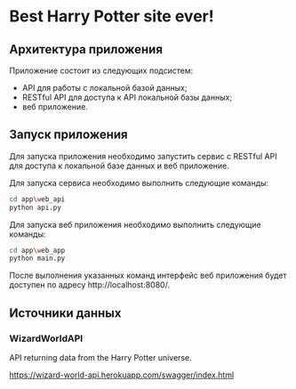 # Best Harry Potter site ever!

## Архитектура приложения

Приложение состоит из следующих подсистем:
- API для работы с локальной базой данных;
- RESTful API для доступа к API локальной базы данных;
- веб приложение.

## Запуск приложения

Для запуска приложения необходимо запустить сервис с RESTful API для доступа к локальной базе данных и веб приложение.

Для запуска сервиса необходимо выполнить следующие команды:
```sh
cd app\web_api
python api.py
```

Для запуска веб приложения необходимо выполнить следующие команды:
```sh
cd app\web_app
python main.py
```

После выполнения указанных команд интерфейс веб приложения будет доступен по адресу http://localhost:8080/.

## Источники данных

### WizardWorldAPI

API returning data from the Harry Potter universe.

https://wizard-world-api.herokuapp.com/swagger/index.html